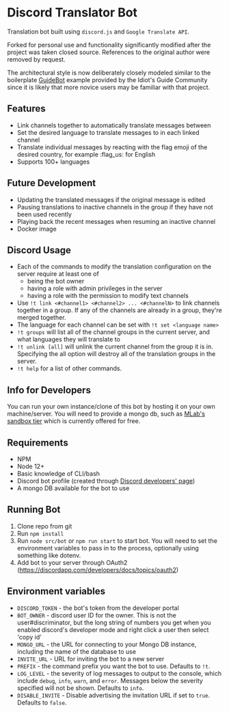 # Discord Translator Bot

Translation bot built using `discord.js` and `Google Translate API`.

Forked for personal use and functionality significantly modified after the project was taken closed source. References to the original author were removed by request.

The architectural style is now deliberately closely modeled similar to the boilerplate [GuideBot](https://github.com/AnIdiotsGuide/guidebot) example provided by the Idiot's Guide Community since it is likely that more novice users may be familiar with that project.

## Features

- Link channels together to automatically translate messages between
- Set the desired language to translate messages to in each linked channel
- Translate individual messages by reacting with the flag emoji of the desired country, for example :flag_us: for English
- Supports 100+ languages

## Future Development

- Updating the translated messages if the original message is edited
- Pausing translations to inactive channels in the group if they have not been used recently
- Playing back the recent messages when resuming an inactive channel
- Docker image

## Discord Usage

- Each of the commands to modify the translation configuration on the server require at least one of
    - being the bot owner
    - having a role with admin privileges in the server
    - having a role with the permission to modify text channels
- Use `!t link <#channel1> <#channel2> ... <#channelN>` to link channels together in a group.  If any of the channels are already in a group, they're merged together.
- The language for each channel can be set with `!t set <language name>`
- `!t groups` will list all of the channel groups in the current server, and what languages they will translate to
- `!t unlink [all]` will unlink the current channel from the group it is in.  Specifying the all option will destroy all of the translation groups in the server.
- `!t help` for a list of other commands.

## Info for Developers

You can run your own instance/clone of this bot by hosting it on your own machine/server.  You will need to provide a mongo db, such as [MLab's sandbox tier](https://mlab.com/plans/pricing/#plan-type=sandbox) which is currently offered for free.

## Requirements

* NPM
* Node 12+
* Basic knowledge of CLI/bash
* Discord bot profile (created through [Discord developers' page](https://discordapp.com/developers/applications/me))
* A mongo DB available for the bot to use

## Running Bot
1. Clone repo from git
2. Run `npm install`
3. Run `node src/bot` or `npm run start` to start bot.  You will need to set the environment variables to pass in to the process, optionally using something like dotenv.
4. Add bot to your server through OAuth2 (https://discordapp.com/developers/docs/topics/oauth2)

## Environment variables
- `DISCORD_TOKEN` - the bot's token from the developer portal
- `BOT_OWNER` - discord user ID for the owner.  This is not the user#discriminator, but the long string of numbers you get when you enabled discord's developer mode and right click a user then select 'copy id'
- `MONGO_URL` - the URL for connecting to your Mongo DB instance, including the name of the database to use
- `INVITE_URL` - URL for inviting the bot to a new server
- `PREFIX` - the command prefix you want the bot to use.  Defaults to `!t`.
- `LOG_LEVEL` - the severity of log messages to output to the console, which include `debug`, `info`, `warn`, and `error`.  Messages below the severity specified will not be shown.  Defaults to `info`.
- `DISABLE_INVITE` - Disable advertising the invitation URL if set to `true`.  Defaults to `false`.